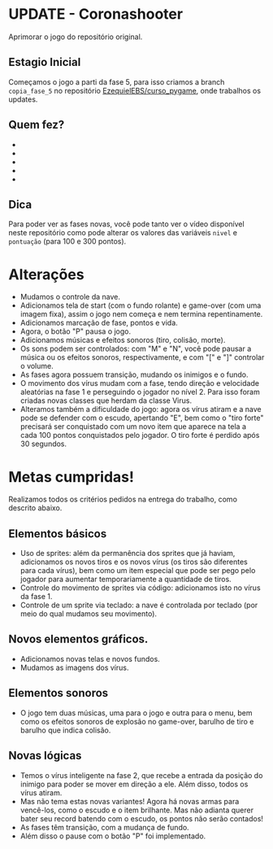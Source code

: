 # UPDATE - Coronashooter
Aprimorar o jogo do repositório original.

## Estagio Inicial

Começamos o jogo a parti da fase 5, para isso criamos a branch `copia_fase_5` no repositório [EzequielEBS/curso_pygame](https://github.com/EzequielEBS/curso_pygame/tree/copia_fase_5), onde trabalhos os updates.

## Quem fez?

*
*
*
*
*

## Dica

Para poder ver as fases novas, você pode tanto ver o vídeo disponível neste repositório como pode alterar os valores das variáveis `nivel` e `pontuação` (para 100 e 300 pontos).

# Alterações

* Mudamos o controle da nave.
* Adicionamos tela de start (com o fundo rolante) e game-over (com uma imagem fixa), assim o jogo nem começa e nem termina repentinamente.
* Adicionamos marcação de fase, pontos e vida.
* Agora, o botão "P" pausa o jogo.
* Adicionamos músicas e efeitos sonoros (tiro, colisão, morte).
* Os sons podem ser controlados: com "M" e "N", você pode pausar a música ou os efeitos sonoros, respectivamente, e com "\[" e "\]" controlar o volume.
* As fases agora possuem transição, mudando os inimigos e o fundo.
* O movimento dos vírus mudam com a fase, tendo direção e velocidade aleatórias na fase 1 e perseguindo o jogador no nível 2. Para isso foram criadas novas classes que herdam da classe Virus.
* Alteramos também a dificuldade do jogo: agora os vírus atiram e a nave pode se defender com o escudo, apertando "E", bem como o "tiro forte" precisará ser conquistado com um novo item que aparece na tela a cada 100 pontos conquistados pelo jogador. O tiro forte é perdido após 30 segundos.

# Metas cumpridas!

Realizamos todos os critérios pedidos na entrega do trabalho, como descrito abaixo.

## Elementos básicos

* Uso de sprites: além da permanência dos sprites que já haviam, adicionamos os novos tiros e os novos vírus (os tiros são diferentes para cada vírus), bem como um item especial que pode ser pego pelo jogador para aumentar temporariamente a quantidade de tiros.
* Controle do movimento de sprites via código: adicionamos isto no vírus da fase 1.
* Controle de um sprite via teclado: a nave é controlada por teclado (por meio do qual mudamos seu movimento).

## Novos elementos gráficos.

* Adicionamos novas telas e novos fundos.
* Mudamos as imagens dos vírus.

## Elementos sonoros

* O jogo tem duas músicas, uma para o jogo e outra para o menu, bem como os efeitos sonoros de explosão no game-over, barulho de tiro e barulho que indica colisão.

## Novas lógicas

* Temos o vírus inteligente na fase 2, que recebe a entrada da posição do inimigo para poder se mover em direção a ele. Além disso, todos os vírus atiram.
* Mas não tema estas novas variantes! Agora há novas armas para vencê-los, como o escudo e o item brilhante. Mas não adianta querer bater seu record batendo com o escudo, os pontos não serão contados!
* As fases têm transição, com a mudança de fundo.
* Além disso o pause com o botão "P" foi implementado.
